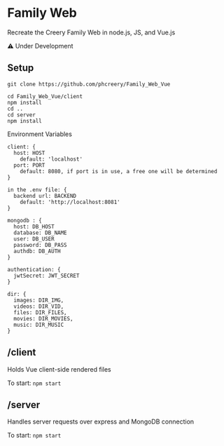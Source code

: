 # Family Web

Recreate the Creery Family Web in node.js, JS, and Vue.js

:warning: Under Development

## Setup

```
git clone https://github.com/phcreery/Family_Web_Vue

cd Family_Web_Vue/client
npm install
cd ..
cd server
npm install
```


Environment Variables

```
client: {
  host: HOST
    default: 'localhost'
  port: PORT
    default: 8080, if port is in use, a free one will be determined
}

in the .env file: {
  backend url: BACKEND
    default: 'http://localhost:8081'
}

mongodb : {
  host: DB_HOST
  database: DB_NAME
  user: DB_USER
  password: DB_PASS
  authdb: DB_AUTH
}

authentication: {
  jwtSecret: JWT_SECRET
}

dir: {
  images: DIR_IMG,
  videos: DIR_VID,
  files: DIR_FILES,
  movies: DIR_MOVIES,
  music: DIR_MUSIC
}
```

## /client

Holds Vue client-side rendered files

To start: `npm start`

## /server

Handles server requests over express and MongoDB connection

To start: `npm start`


